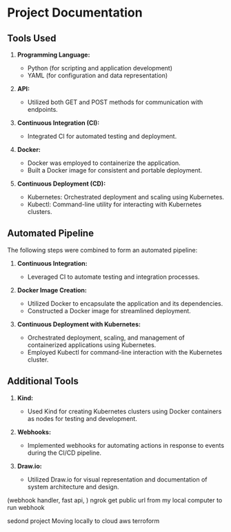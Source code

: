 # Project Documentation

## Tools Used

1. **Programming Language:**
   - Python (for scripting and application development)
   - YAML (for configuration and data representation)

2. **API:**
   - Utilized both GET and POST methods for communication with endpoints.

3. **Continuous Integration (CI):**
   - Integrated CI for automated testing and deployment.

4. **Docker:**
   - Docker was employed to containerize the application.
   - Built a Docker image for consistent and portable deployment.

5. **Continuous Deployment (CD):**
   - Kubernetes: Orchestrated deployment and scaling using Kubernetes.
   - Kubectl: Command-line utility for interacting with Kubernetes clusters.

## Automated Pipeline

The following steps were combined to form an automated pipeline:

1. **Continuous Integration:**
   - Leveraged CI to automate testing and integration processes.

2. **Docker Image Creation:**
   - Utilized Docker to encapsulate the application and its dependencies.
   - Constructed a Docker image for streamlined deployment.

3. **Continuous Deployment with Kubernetes:**
   - Orchestrated deployment, scaling, and management of containerized applications using Kubernetes.
   - Employed Kubectl for command-line interaction with the Kubernetes cluster.

## Additional Tools

1. **Kind:**
   - Used Kind for creating Kubernetes clusters using Docker containers as nodes for testing and development.

2. **Webhooks:**
   - Implemented webhooks for automating actions in response to events during the CI/CD pipeline.

3. **Draw.io:**
   - Utilized Draw.io for visual representation and documentation of system architecture and design.

(webhook handler, fast api, )
ngrok get public url from my local computer to run webhook

sedond project
Moving locally to cloud aws
terroform
